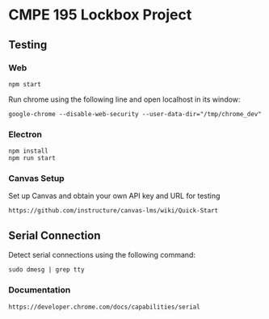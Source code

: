 # CMPE 195 Lockbox Project


## Testing
### Web
```
npm start
```
Run chrome using the following line and open localhost in its window:
```
google-chrome --disable-web-security --user-data-dir="/tmp/chrome_dev"
```
### Electron
```
npm install
npm run start
```

### Canvas Setup
Set up Canvas and obtain your own API key and URL for testing
```
https://github.com/instructure/canvas-lms/wiki/Quick-Start
```

## Serial Connection
Detect serial connections using the following command:
```
sudo dmesg | grep tty
```
### Documentation
```
https://developer.chrome.com/docs/capabilities/serial
```